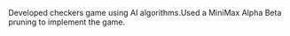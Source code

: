 Developed checkers game using AI algorithms.Used a MiniMax Alpha Beta pruning to implement the game.
